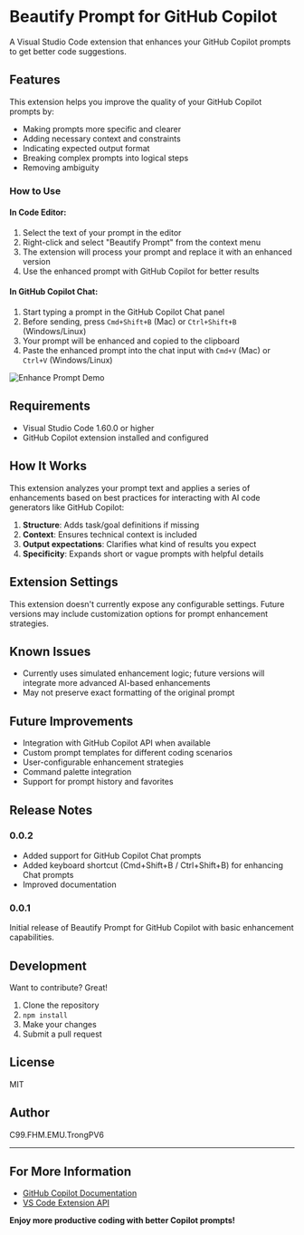 # Beautify Prompt for GitHub Copilot

A Visual Studio Code extension that enhances your GitHub Copilot prompts to get better code suggestions.

## Features

This extension helps you improve the quality of your GitHub Copilot prompts by:

- Making prompts more specific and clearer
- Adding necessary context and constraints
- Indicating expected output format
- Breaking complex prompts into logical steps
- Removing ambiguity

### How to Use

#### In Code Editor:
1. Select the text of your prompt in the editor
2. Right-click and select "Beautify Prompt" from the context menu
3. The extension will process your prompt and replace it with an enhanced version
4. Use the enhanced prompt with GitHub Copilot for better results

#### In GitHub Copilot Chat:
1. Start typing a prompt in the GitHub Copilot Chat panel
2. Before sending, press `Cmd+Shift+B` (Mac) or `Ctrl+Shift+B` (Windows/Linux)
3. Your prompt will be enhanced and copied to the clipboard
4. Paste the enhanced prompt into the chat input with `Cmd+V` (Mac) or `Ctrl+V` (Windows/Linux)

![Enhance Prompt Demo](images/enhance-prompt-demo.gif)

## Requirements

- Visual Studio Code 1.60.0 or higher
- GitHub Copilot extension installed and configured

## How It Works

This extension analyzes your prompt text and applies a series of enhancements based on best practices for interacting with AI code generators like GitHub Copilot:

1. **Structure**: Adds task/goal definitions if missing
2. **Context**: Ensures technical context is included
3. **Output expectations**: Clarifies what kind of results you expect
4. **Specificity**: Expands short or vague prompts with helpful details

## Extension Settings

This extension doesn't currently expose any configurable settings. Future versions may include customization options for prompt enhancement strategies.

## Known Issues

- Currently uses simulated enhancement logic; future versions will integrate more advanced AI-based enhancements
- May not preserve exact formatting of the original prompt

## Future Improvements

- Integration with GitHub Copilot API when available
- Custom prompt templates for different coding scenarios
- User-configurable enhancement strategies
- Command palette integration
- Support for prompt history and favorites

## Release Notes

### 0.0.2

- Added support for GitHub Copilot Chat prompts
- Added keyboard shortcut (Cmd+Shift+B / Ctrl+Shift+B) for enhancing Chat prompts
- Improved documentation

### 0.0.1

Initial release of Beautify Prompt for GitHub Copilot with basic enhancement capabilities.

## Development

Want to contribute? Great!

1. Clone the repository
2. `npm install`
3. Make your changes
4. Submit a pull request

## License

MIT

## Author

C99.FHM.EMU.TrongPV6

---

## For More Information

* [GitHub Copilot Documentation](https://docs.github.com/en/copilot)
* [VS Code Extension API](https://code.visualstudio.com/api)

**Enjoy more productive coding with better Copilot prompts!**
